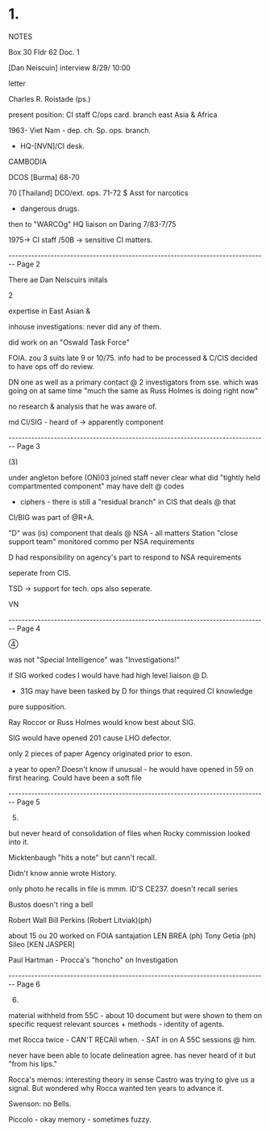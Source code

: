 # 1.

NOTES

Box 30
Fldr 62
Doc. 1

[Dan Neiscuin] interview
8/29/ 10:00

letter

Charles R. Roistade (ps.)

present position: CI staff
C/ops card. branch
east Asia & Africa

1963- Viet Nam - dep. ch.
Sp. ops. branch.

+ HQ-[NVN]/CI desk.

CAMBODIA

DCOS [Burma] 68-70

70 [Thailand] DCO/ext. ops.
71-72 $ Asst for narcotics
+ dangerous drugs.

then to "WARCOg" HQ liaison
on Daring 7/83-7/75

1975-> CI staff /50B -> sensitive
CI matters.


-------------------------------------------------------------------------------- Page 2

There
ae
Dan Neiscuirs
initals

2

expertise in East Asian
&

inhouse investigations:
never did any of them.

did work on an "Oswald
Task Force"

FOIA.
zou 3 suits late 9 or 10/75.
info had to be processed
& C/CIS decided to have
ops off do review.

DN one as well as a
primary contact @
2 investigators from sse.
which was going on at
same time
"much the same as Russ
Holmes is doing right now"

no research & analysis
that he was aware of.

md CI/SIG - heard of ->
apparently component


-------------------------------------------------------------------------------- Page 3

(3)

under angleton before
(ON)03 joined staff
never clear what did
"tightly held compartmented
component"
may have delt @ codes
* ciphers - there is still
  a "residual branch" in
  CIS that deals @ that

CI/BIG was part of @R+A.

"D" was (is) component
that deals @ NSA - all
matters
Station "close support
team" monitored commo
per NSA requirements

D had responsibility on
agency's part to respond
to NSA requirements

seperate from CIS.

TSD -> support for tech.
ops also seperate.

VN


-------------------------------------------------------------------------------- Page 4

④

was not "Special Intelligence"
was "Investigations!"

if SIG worked codes
I would have had high
level liaison @ D.
+ 31G may have been
  tasked by D for things
  that required CI knowledge

pure supposition.

Ray Roccor or Russ Holmes
would know best about
SIG.

SIG would have opened
201 cause LHO defector.

only 2 pieces of paper
Agency originated prior
to eson.

a year to open? Doesn't
know if unusual - he
would have opened in
59 on first hearing. Could
have been a soft file


-------------------------------------------------------------------------------- Page 5

5. 
but never heard of consolidation of files when Rocky commission looked into it.

Micktenbaugh "hits a note" but cann't recall.

Didn't know annie wrote History.

only photo he recalls in file is mmm.
ID'S CE237.
doesn't recall series

Bustos doesn't ring a bell

Robert Wall
Bill Perkins
(Robert Litviak)(ph)

about 15 ou 20 worked on FOIA santajation
LEN BREA (ph)
Tony Getia (ph) Sileo
[KEN JASPER]

Paul Hartman - Procca's "honcho" on Investigation


-------------------------------------------------------------------------------- Page 6

6. 
material withheld from 55C - about 10 document but were shown to them on specific request relevant sources + methods - identity of agents.

met Rocca twice - CAN'T RECAll when. - SAT in on A 55C sessions @ him.

never have been able to locate delineation agree. has never heard of it but "from his lips."

Rocca's memos: interesting theory in sense Castro was trying to give us a signal. But wondered why Rocca wanted ten years to advance it.

Swenson: no Bells.

Piccolo - okay memory - sometimes fuzzy.
